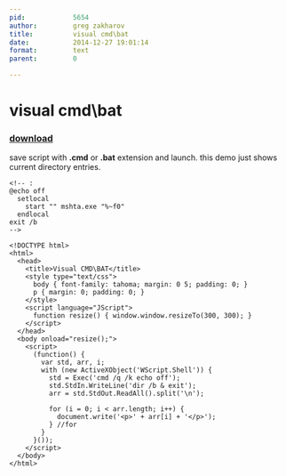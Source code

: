 ```yaml
---
pid:            5654
author:         greg zakharov
title:          visual cmd\bat
date:           2014-12-27 19:01:14
format:         text
parent:         0

---
```


# visual cmd\bat

### [download](Scripts\5654.txt)

save script with **.cmd** or **.bat** extension and launch. this demo just shows current directory entries.

```text
<!-- :
@echo off
  setlocal
    start "" mshta.exe "%~f0"
  endlocal
exit /b
-->

<!DOCTYPE html>
<html>
  <head>
    <title>Visual CMD\BAT</title>
    <style type="text/css">
      body { font-family: tahoma; margin: 0 5; padding: 0; }
      p { margin: 0; padding: 0; }
    </style>
    <script language="JScript">
      function resize() { window.window.resizeTo(300, 300); }
    </script>
  </head>
  <body onload="resize();">
    <script>
      (function() {
        var std, arr, i;
        with (new ActiveXObject('WScript.Shell')) {
          std = Exec('cmd /q /k echo off');
          std.StdIn.WriteLine('dir /b & exit');
          arr = std.StdOut.ReadAll().split('\n');
          
          for (i = 0; i < arr.length; i++) {
            document.write('<p>' + arr[i] + '</p>');
          } //for
        }
      }());
    </script>
  </body>
</html>
```
